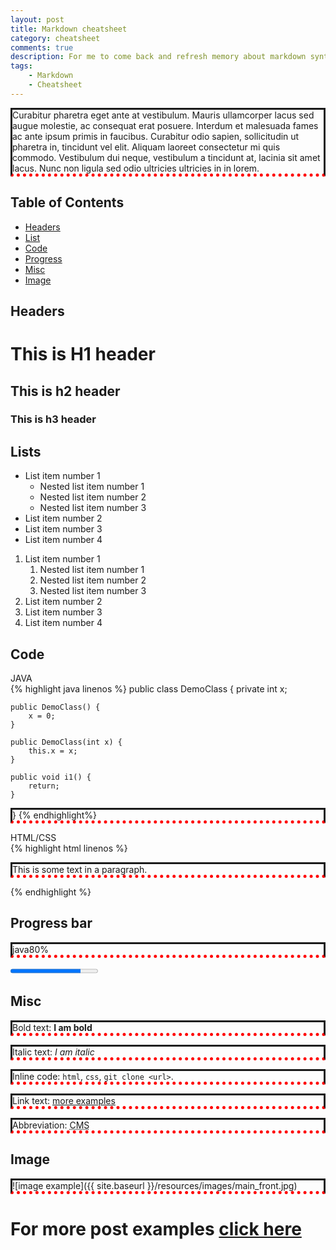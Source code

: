 ```yaml
---
layout: post
title: Markdown cheatsheet
category: cheatsheet
comments: true
description: For me to come back and refresh memory about markdown syntax.
tags:
    - Markdown
    - Cheatsheet
---
```


Curabitur pharetra eget ante at vestibulum. Mauris ullamcorper lacus sed augue molestie, ac consequat erat posuere. Interdum et malesuada fames ac ante ipsum primis in faucibus. Curabitur odio sapien, sollicitudin ut pharetra in, tincidunt vel elit. Aliquam laoreet consectetur mi quis commodo. Vestibulum dui neque, vestibulum a tincidunt at, lacinia sit amet lacus. Nunc non ligula sed odio ultricies ultricies in in lorem.

## Table of Contents

- [Headers](#headers)
- [List](#list)
- [Code](#code)
- [Progress](#progress)
- [Misc](#misc)
- [Image](#image)

## <a name="headers"></a>Headers

# This is H1 header

## This is h2 header

### This is h3 header

## <a name="list"></a>Lists

- List item number 1
    - Nested list item number 1
    - Nested list item number 2
    - Nested list item number 3
- List item number 2
- List item number 3
- List item number 4

1. List item number 1
    1. Nested list item number 1
    1. Nested list item number 2
    1. Nested list item number 3
1. List item number 2
1. List item number 3
1. List item number 4



## <a name="code"></a>Code


<div class="highlighter-header">JAVA</div>
{% highlight java linenos %}
public class DemoClass
{
    private int x;

    public DemoClass() {
        x = 0;
    }

    public DemoClass(int x) {
        this.x = x;
    }

    public void i1() {
        return;
    }
}
{% endhighlight%}

<div class="highlighter-header">HTML/CSS</div>
{% highlight html linenos %}
<!DOCTYPE html>
<html>
<head>
   <style>
      p {
          border-style: solid;
          border-bottom: thick dotted #ff0000;
        }
   </style>
</head>
<body>
    <p>This is some text in a paragraph.</p>
</body>
</html>
{% endhighlight %}


## <a name="progress"></a>Progress bar

<div id="skills">
<div>
<p><span>java</span><span>80%</span></p>
<progress value="80" max="100"></progress>
</div>
</div>

## Misc

Bold text: __I am bold__

Italic text: *I am italic*

Inline code: `html`, `css`, `git clone <url>`.

Link text: [more examples](http://www.dennis-grinch.co.uk)

Abbreviation: <abbr title='Content Management System'>CMS</abbr>

## Image

![image example]({{ site.baseurl }}/resources/images/main_front.jpg)

# For more post examples [click here](http://www.dennis-grinch.co.uk)

